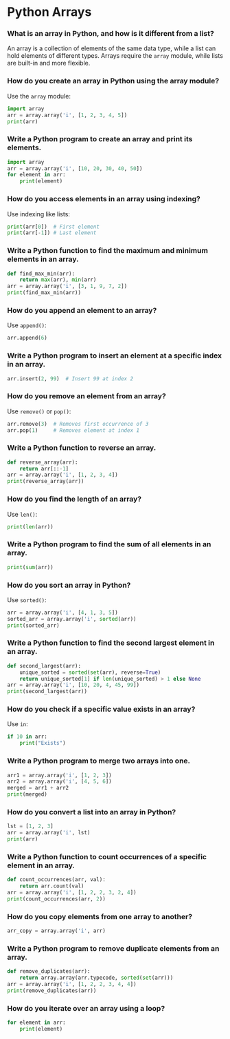 # Python Arrays

### What is an array in Python, and how is it different from a list?
An array is a collection of elements of the same data type, while a list can hold elements of different types. Arrays require the `array` module, while lists are built-in and more flexible.

### How do you create an array in Python using the array module?
Use the `array` module:
```python
import array
arr = array.array('i', [1, 2, 3, 4, 5])
print(arr)
```

### Write a Python program to create an array and print its elements.
```python
import array
arr = array.array('i', [10, 20, 30, 40, 50])
for element in arr:
    print(element)
```

### How do you access elements in an array using indexing?
Use indexing like lists:
```python
print(arr[0])  # First element
print(arr[-1]) # Last element
```

### Write a Python function to find the maximum and minimum elements in an array.
```python
def find_max_min(arr):
    return max(arr), min(arr)
arr = array.array('i', [3, 1, 9, 7, 2])
print(find_max_min(arr))
```

### How do you append an element to an array?
Use `append()`:
```python
arr.append(6)
```

### Write a Python program to insert an element at a specific index in an array.
```python
arr.insert(2, 99)  # Insert 99 at index 2
```

### How do you remove an element from an array?
Use `remove()` or `pop()`:
```python
arr.remove(3)  # Removes first occurrence of 3
arr.pop(1)     # Removes element at index 1
```

### Write a Python function to reverse an array.
```python
def reverse_array(arr):
    return arr[::-1]
arr = array.array('i', [1, 2, 3, 4])
print(reverse_array(arr))
```

### How do you find the length of an array?
Use `len()`:
```python
print(len(arr))
```

### Write a Python program to find the sum of all elements in an array.
```python
print(sum(arr))
```

### How do you sort an array in Python?
Use `sorted()`:
```python
arr = array.array('i', [4, 1, 3, 5])
sorted_arr = array.array('i', sorted(arr))
print(sorted_arr)
```

### Write a Python function to find the second largest element in an array.
```python
def second_largest(arr):
    unique_sorted = sorted(set(arr), reverse=True)
    return unique_sorted[1] if len(unique_sorted) > 1 else None
arr = array.array('i', [10, 20, 4, 45, 99])
print(second_largest(arr))
```

### How do you check if a specific value exists in an array?
Use `in`:
```python
if 10 in arr:
    print("Exists")
```

### Write a Python program to merge two arrays into one.
```python
arr1 = array.array('i', [1, 2, 3])
arr2 = array.array('i', [4, 5, 6])
merged = arr1 + arr2
print(merged)
```

### How do you convert a list into an array in Python?
```python
lst = [1, 2, 3]
arr = array.array('i', lst)
print(arr)
```

### Write a Python function to count occurrences of a specific element in an array.
```python
def count_occurrences(arr, val):
    return arr.count(val)
arr = array.array('i', [1, 2, 2, 3, 2, 4])
print(count_occurrences(arr, 2))
```

### How do you copy elements from one array to another?
```python
arr_copy = array.array('i', arr)
```

### Write a Python program to remove duplicate elements from an array.
```python
def remove_duplicates(arr):
    return array.array(arr.typecode, sorted(set(arr)))
arr = array.array('i', [1, 2, 2, 3, 4, 4])
print(remove_duplicates(arr))
```

### How do you iterate over an array using a loop?
```python
for element in arr:
    print(element)
